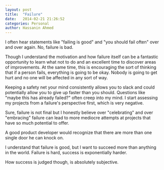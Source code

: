 ```yaml
---
layout: post
title:  "Failure"
date:   2014-02-21 21:26:52
categories: Personal
author: Hassanin Ahmed 
---
```


I often hear statements like "failing is good" and "you should fail often" over and over again. No, failure is bad.

Though I understand the motivation and how failure itself can be a fantastic opportunity to learn what not to do and an excellent time to discover areas of improvements.  At the same time, this is encouraging the sort of thinking that if a person fails, everything is going to be okay. Nobody is going to get hurt and no one will be affected in any sort of way.

Keeping a safety net your mind consistently allows you to slack and could potentially allow you to give up faster than you should. Questions like "maybe this has already failed?" often creep into my mind. I start assessing my projects from a failure's perspective first, which is very negative.

Sure, failure is not final but I honestly believe over "celebrating" and over "embracing" failure can lead to more mediocre attempts at projects that have so much potential to offer.

A good product developer would recognize that there are more than one single door he can knock on.

I understand that failure is good, but I want to succeed more than anything in the world. Failure is hard, success is exponentially harder.

How success is judged though, is absolutely subjective.